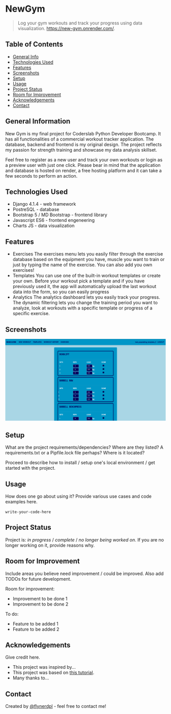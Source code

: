 # NewGym
> Log your gym workouts and track your progress using data visualization.
> https://new-gym.onrender.com/.

## Table of Contents
* [General Info](#general-information)
* [Technologies Used](#technologies-used)
* [Features](#features)
* [Screenshots](#screenshots)
* [Setup](#setup)
* [Usage](#usage)
* [Project Status](#project-status)
* [Room for Improvement](#room-for-improvement)
* [Acknowledgements](#acknowledgements)
* [Contact](#contact)


## General Information
New Gym is my final project for Coderslab Python Developer Bootcamp. It has all functionalities of a commercial workout tracker application. The database, backend and frontend is my original design. The project reflects my passion for strength training and showcase my data analysis skillset.

Feel free to register as a new user and track your own workouts or login as a preview user with just one click. Please bear in mind that the application and database is hosted on render, a free hosting platform and it can take a few seconds to perform an action.


## Technologies Used
- Django 4.1.4 - web framework
- PostreSQL - database
- Bootstrap 5 / MD Bootstrap - frontend library
- Javascript ES6 - frontend engeneering
- Charts JS - data visualization


## Features
- Exercises
The exercises menu lets you easily filter through the exercise database based on the equipment you have, muscle you want to train or just by typing the name of the exercise. You can also add you own exercises!
- Templates
You can use one of the built-in workout templates or create your own. Before your workout pick a template and if you have previously used it, the app will automatically upload the last workout data into the form, so you can easily progress
- Analytics
The analytics dashboard lets you easily track your progress. The dynamic filtering lets you change the training period you want to analyze, look at workouts with a specific template or progress of a specific exercise.


## Screenshots
![New workout](/Screenshots/new_workout.png)
<!-- If you have screenshots you'd like to share, include them here. -->


## Setup
What are the project requirements/dependencies? Where are they listed? A requirements.txt or a Pipfile.lock file perhaps? Where is it located?

Proceed to describe how to install / setup one's local environment / get started with the project.


## Usage
How does one go about using it?
Provide various use cases and code examples here.

`write-your-code-here`


## Project Status
Project is: _in progress_ / _complete_ / _no longer being worked on_. If you are no longer working on it, provide reasons why.


## Room for Improvement
Include areas you believe need improvement / could be improved. Also add TODOs for future development.

Room for improvement:
- Improvement to be done 1
- Improvement to be done 2

To do:
- Feature to be added 1
- Feature to be added 2


## Acknowledgements
Give credit here.
- This project was inspired by...
- This project was based on [this tutorial](https://www.example.com).
- Many thanks to...


## Contact
Created by [@flynerdpl](https://www.flynerd.pl/) - feel free to contact me!


<!-- Optional -->
<!-- ## License -->
<!-- This project is open source and available under the [... License](). -->

<!-- You don't have to include all sections - just the one's relevant to your project -->
